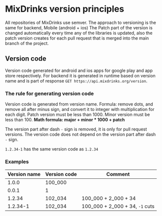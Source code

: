# MixDrinks version principles

All repositories of MixDrinks use semver. The approach to versioning is the same for backend, Mobile (android + ios)
The Patch part of the version is changed automatically every time any of the libraries is updated, also the patch
version creates for each pull request that is merged into the main branch of the project.

## Version code

Version code generated for android and ios apps for google play and app store respectively. For backend it is generated
in runtime based on version name and is part of response `GET https://api.mixdrinks.org/version`.

### The rule for generating version code

Version code is generated from version name.
Formula: remove dots, and remove all after minus sign,
and convert it to integer with multiplication for each digit.
Patch version must be less than 1000.
Minor version must be less than 100.
**Math formula: major + minor * 1000 + patch**

The version part after dash `-` sign is removed, it is only for pull request versions.
The version code does not depend on the version part after dash `-` sign.

`1.2.34-1` has the same version code as  `1.2.34`

### Examples

| Version name | Version code | Comment                         |
|--------------|--------------|---------------------------------|
| 1.0.0        | 100_000      |                                 |
| 0.0.1        | 1            |                                 |
| 1.2.34       | 102_034      | 100_000 + 2_000 + 34            |
| 1.2.34-1     | 102_034      | 100_000 + 2_000 + 34, `-1` cuts |


